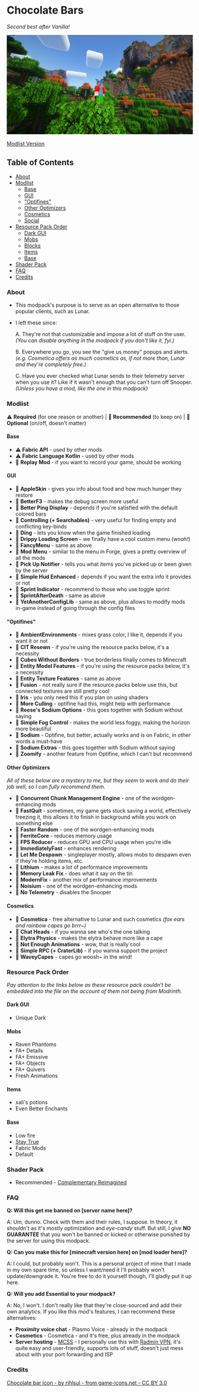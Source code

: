 # Chocolate Bars
*Second best after Vanilla!*

![Minecraft screenshot](https://raw.githubusercontent.com/FTEdianiaK/chocolate-bars/main/APP.webp)

[Modlist Version](https://github.com/FTEdianiaK/chocolate-bars/blob/main/modlist.md)

## Table of Contents

<!-- START doctoc generated TOC please keep comment here to allow auto update -->
<!-- DON'T EDIT THIS SECTION, INSTEAD RE-RUN doctoc TO UPDATE -->


- [About](#about)
- [Modlist](#modlist)
  - [Base](#base)
  - [GUI](#gui)
  - ["Optifines"](#optifines)
  - [Other Optimizers](#other-optimizers)
  - [Cosmetics](#cosmetics)
  - [Social](#social)
- [Resource Pack Order](#resource-pack-order)
  - [Dark GUI](#dark-gui)
  - [Mobs](#mobs)
  - [Blocks](#blocks)
  - [Items](#items)
  - [Base](#base-1)
- [Shader Pack](#shader-pack)
- [FAQ](#faq)
- [Credits](#credits)

<!-- END doctoc generated TOC please keep comment here to allow auto update -->

### About

- This modpack's purpose is to serve as an open alternative to those popular clients, such as Lunar.

- I left these since:

	A. They're not that customizable and impose a lot of stuff on the user.<br>*(You can disable anything in the modpack if you don't like it, fyi.)*
	
	B. Everywhere you go, you see the "give us money" popups and alerts.<br>*(e.g. Cosmetica offers as much cosmetics as, if not more than, Lunar and they're completely free.)*
	
	C. Have you ever checked what Lunar sends to their telemetry server when you use it? Like if it wasn't enough that you can't turn off Snooper.<br>*(Unless you have a mod, like the one in this modpack)*

### Modlist

⚠️ **Required** (for one reason or another) | 💖 **Recommended** (to keep on) | 🫵 **Optional** (on/off, doesn't matter)

#### Base

- ⚠️ **Fabric API** - used by other mods
- ⚠️ **Fabric Language Kotlin** - used by other mods
- 🫵 **Replay Mod** - if you want to record your game, should be working

#### GUI

- 💖 **AppleSkin** - gives you info about food and how much hunger they restore
- 💖 **BetterF3** - makes the debug screen more useful
- 🫵 **Better Ping Display** - depends if you're satisfied with the default colored bars
- 💖 **Controlling (+ Searchables)** - very useful for finding empty and conflicting key-binds
- 💖 **Ding** - lets you know when the game finished loading
- 🫵 **Drippy Loading Screen** - we finally have a cool custom menu (*woah!*)
- 🫵 **FancyMenu** - same as above
- 💖 **Mod Menu** - similar to the menu in Forge, gives a pretty overview of all the mods
- 🫵 **Pick Up Notifier** - tells you what items you've picked up or been given by the server
- 🫵 **Simple Hud Enhanced** - depends if you want the extra info it provides or not
- 🫵 **Sprint Indicator** - recommend to those who use toggle sprint
- 🫵 **SprintAfterDeath** - same as above
- 💖 **YetAnotherConfigLib** - same as above, plus allows to modify mods in-game instead of going through the config files

#### "Optifines"

- 🫵 **AmbientEnvironments** - mixes grass color, I like it, depends if you want it or not
- 💖 **CIT Resewn** - if you're using the resource packs below, it's a necessity
- 🫵 **Cubes Without Borders** - true borderless finally comes to Minecraft
- 💖 **Entity Model Features** - if you're using the resource packs below, it's a necessity
- 💖 **Entity Texture Features** - same as above
- 💖 **Fusion** - not really sure if the resource packs below use this, but connected textures are still pretty cool
- 🫵 **Iris** - you only need this if you plan on using shaders
- 💖 **More Culling** - optifine had this, might help with performance
- 💖 **Reese's Sodium Options** - this goes together with Sodium without saying
- 💖 **Simple Fog Control** - makes the world less foggy, making the horizon more beautiful
- 💖 **Sodium** - Optifine, but better, actually works and is on Fabric, in other words a must-have
- 💖 **Sodium Extras** - this goes together with Sodium without saying
- 💖 **Zoomify** - another feature from Optifine, which I can't but recommend

#### Other Optimizers

*All of these below are a mystery to me, but they seem to work and do their job well, so I can fully recommend them.*

- 💖 **Concurrent Chunk Management Engine** - one of the wordgen-enhancing mods
- 🫵 **FastQuit** - sometimes, my game gets stuck saving a world, effectively freezing it, this allows it to finish in background while you work on something else
- 💖 **Faster Random** - one of the wordgen-enhancing mods
- 💖 **FerriteCore** - reduces memory usage
- 💖 **FPS Reducer** - reduces GPU and CPU usage when you're idle
- 💖 **ImmediatelyFast** - enhances rendering
- 💖 **Let Me Despawn** - singleplayer mostly, allows mobs to despawn even if they're holding items, etc.
- 💖 **Lithium** - makes a lot of performance improvements
- 💖 **Memory Leak Fix** - does what it say on the tin
- 💖 **ModernFix** - another mix of performance improvements
- 💖 **Noisium** - one of the wordgen-enhancing mods
- 💖 **No Telemetry** - disables the Snooper

#### Cosmetics

- 🫵 **Cosmetica** - free alternative to Lunar and such cosmetics *(fox ears and rainbow capes go brrr~)*
- 🫵 **Chat Heads** - if you wanna see who's the one talking
- 🫵 **Elytra Physics** - makes the elytra behave more like a cape
- 🫵 **Not Enough Animations** - wow, that is really cool
- 🫵 **Simple RPC (+ CraterLib)** - if you wanna support the project
- 🫵 **WaveyCapes** - capes go woosh~ in the wind!

### Resource Pack Order

*Pay attention to the links below as these resource pack couldn't be embedded into the file on the account of them not being from Modrinth.*

#### Dark GUI

- Unique Dark

#### Mobs

- Raven Phantoms
- FA+ Details
- FA+ Emissive
- FA+ Objects
- FA+ Quivers
- Fresh Animations

#### Items

- xali's potions
- Even Better Enchants

#### Base

- Low fire
- [Stay True](https://www.curseforge.com/minecraft/texture-packs/stay-true)
- Fabric Mods
- Default

### Shader Pack

- Recommended - [Complementary Reimagined](https://modrinth.com/shader/complementary-reimagined)

### FAQ

**Q: Will this get me banned on [server name here]?**

A: Um, dunno. Check with them and their rules, I suppose. In theory, it shouldn't as it's mostly optimization and *eye-candy* stuff. But still, I give **NO GUARANTEE** that you won't be banned or kicked or otherwise punished by the server for using this modpack.

**Q: Can you make this for [minecraft version here] on [mod loader here]?**

A: I could, but probably won't. This is a personal project of mine that I made in my own spare time, so unless I want/need it I'll probably won't update/downgrade it. You're free to do it yourself though, I'll gladly put it up here.

**Q: Will you add Essential to your modpack?**

A: No, I won't. I don't really like that they're close-sourced and add their own analytics. If you like this mod's features, I can recommend these alternatives:
  - **Proximity voice chat** - Plasmo Voice - already in the modpack
  - **Cosmetics** - Cosmetica - and it's free, plus already in the modpack
  - **Server hosting** - [MCSS](https://www.mcserversoft.com/) - I personally use this with [Radmin VPN](https://www.radmin-vpn.com/), it's quite easy and user-friendly, supports lots of stuff, doesn't just mess about with your port forwarding and ISP

### Credits

[Chocolate bar icon - by rihlsul - from game-icons.net - CC BY 3.0](https://game-icons.net/1x1/rihlsul/chocolate-bar.html)
